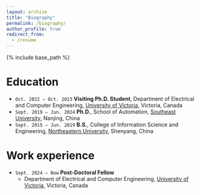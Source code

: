 ```yaml
---
layout: archive
title: "Biography"
permalink: /biography/
author_profile: true
redirect_from:
  - /resume
---
```


{% include base_path %}


Education
======
* `Oct. 2022 – Oct. 2023` **Visiting Ph.D. Student**, Department of Electrical and Computer Engineering, [University of Victoria](https://www.uvic.ca/), Victoria, Canada
* `Sept. 2019 – Jun. 2024` **Ph.D.**, School of Automation, [Southeast University](https://www.seu.edu.cn/english/main.htm), Nanjing, China
* `Sept. 2015 – Jun. 2019` **B.S.**, College of Information Science and Engineering, [Northeastern University](http://english.neu.edu.cn), Shenyang, China


Work experience
======
* `Sept. 2024 – Now` **Post-Doctoral Fellow**
  * Department of Electrical and Computer Engineering, [University of Victoria](https://www.uvic.ca/), Victoria, Canada
  
